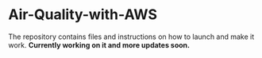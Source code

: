 # Air-Quality-with-AWS
The repository contains files and instructions on how to launch and make it work.
**Currently working on it and more updates soon.**
